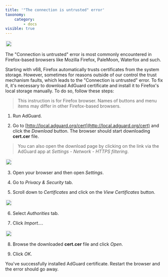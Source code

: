 ```yaml
---
title: '"The connection is untrusted" error'
taxonomy:
    category:
        - docs
visible: true
---
```


<img src="https://cdn.adguard.com/public/Adguard/kb/en/certificate/cert_en.png" style="border: 1px solid #efefef; padding: 2px; max-width: 750" />

The "Connection is untrusted" error is most commonly encountered in Firefox-based browsers like Mozilla Firefox, PaleMoon, Waterfox and such.

Starting with v68, Firefox automatically trusts certificates from the system storage. However, sometimes for reasons outside of our control the trust mechanism faults, which leads to the "Connection is untrusted" error. To fix it, it's necessary to download AdGuard certificate and install it to Firefox's local storage manually. To do so, follow these steps:

>This instruction is for Firefox browser. Names of buttons and menu items may differ in other Firefox-based browsers.

1) Run AdGuard.

2) Go to [http://local.adguard.org/cert](http://local.adguard.org/cert) and click the *Download* button. The browser should start downloading **cert.cer** file.

>You can also open the download page by clicking on the link via the AdGuard app at *Settings - Network - HTTPS filtering*.

<img src="https://cdn.adguard.com/public/Adguard/kb/en/certificate/cert_win_en.png" style="border: 1px solid #efefef; padding: 2px; max-width: 550" />

3) Open your browser and then open *Settings*.

4) Go to *Privacy & Security* tab.

5) Scroll down to *Certificates* and click on the *View Certificates* button.

<img src="https://cdn.adguard.com/public/Adguard/kb/en/certificate/cert_settings_en.png" style="border: 1px solid #efefef; padding: 2px; max-width: 750" />

6) Select *Authorities* tab.

7) Click *Import...*.

<img src="https://cdn.adguard.com/public/Adguard/kb/en/certificate/cert_import_en.png" style="border: 1px solid #efefef; padding: 2px; max-width: 550" />

8) Browse the downloaded **cert.cer** file and click *Open*.

9) Click *OK*.

You've successfully installed AdGuard certificate. Restart the browser and the error should go away.